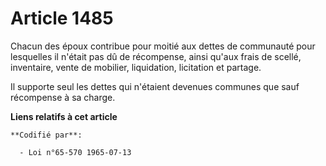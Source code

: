 # Article 1485

Chacun des époux contribue pour moitié aux dettes de communauté pour lesquelles il n'était pas dû de récompense, ainsi qu'aux
frais de scellé, inventaire, vente de mobilier, liquidation, licitation et partage.

Il supporte seul les dettes qui n'étaient devenues communes que sauf récompense à sa charge.

**Liens relatifs à cet article**

	**Codifié par**:

	  - Loi n°65-570 1965-07-13
